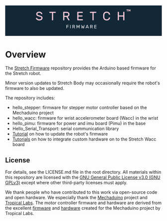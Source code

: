 ![](./tutorials/images/banner.png)

# Overview
The [Stretch Firmware](https://github.com/hello-robot/stretch_firmware) repository provides the Arduino based firmware for the Stretch robot. 

Minor version updates to Stretch Body may occasionally require the robot's firmware to also be updated.

The repository includes: 

* hello_stepper: firmware for stepper motor controller based on the Mechaduino project
* hello_wacc: firmware for wrist accelerometer board (Wacc) in the wrist 
* hello_pimu:  firmware for power and imu board (Pimu) in the base
* Hello_Serial_Transport: serial communication library
* [Tutorial](./tutorials/docs/updating_firmware.md) on how to update the robot's firmware
* [Tutorials](./tutorials/docs/README.md) on how to integrate custom hardware on to the Stretch Wacc board

## License
For details, see the LICENSE.md file in the root directory. All materials within this repository are licensed with the [GNU General Public License v3.0 (GNU GPLv3)](https://www.gnu.org/licenses/gpl-3.0.html) except where other third-party licenses must apply.  

We thank people who have contributed to this work via open-source code and open hardware. We especially thank the [Mechaduino](https://tropical-labs.com/mechaduino/) project and [Tropical Labs](https://tropical-labs.com/). The motor controller firmware and hardware are derived from the excellent [firmware](https://github.com/jcchurch13/Mechaduino-Firmware) and [hardware](https://github.com/jcchurch13/Mechaduino-Hardware) created for the Mechaduino project by Tropical Labs.
